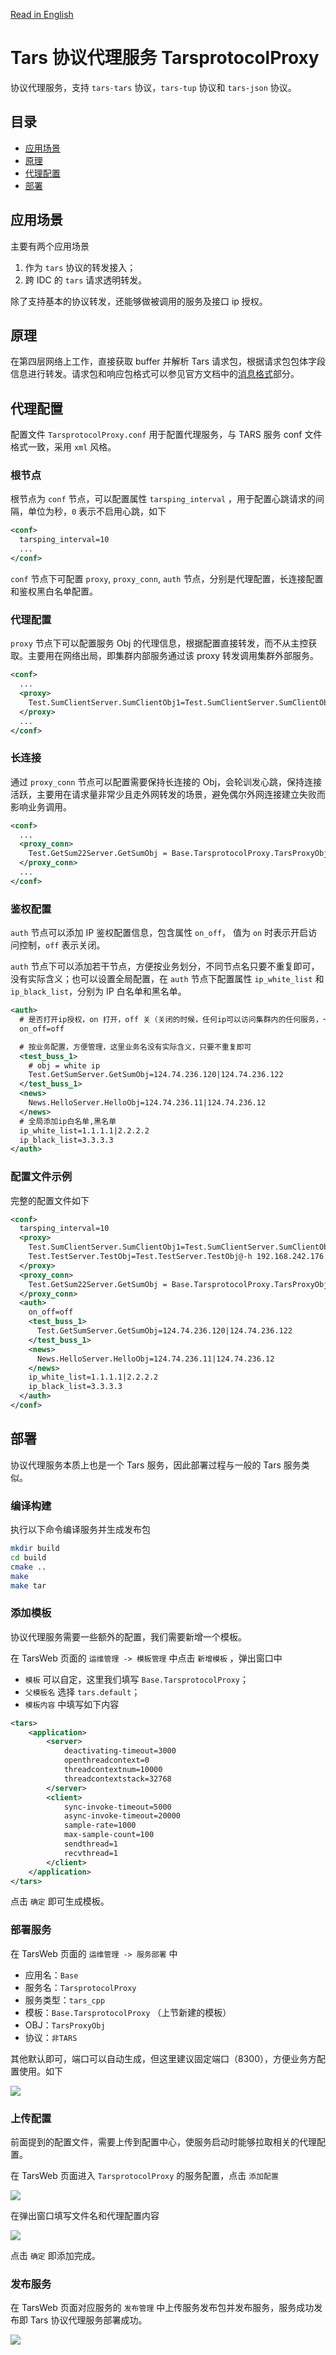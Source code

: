 [Read in English](README.en.md)

# Tars 协议代理服务 TarsprotocolProxy

协议代理服务，支持 `tars-tars` 协议，`tars-tup` 协议和 `tars-json` 协议。

## 目录

- [应用场景](#chapter-1)
- [原理](#chapter-2)
- [代理配置](#chapter-3)
- [部署](#chapter-4)

## <a id='chapter-1'></a>应用场景

主要有两个应用场景

1. 作为 `tars` 协议的转发接入；
2. 跨 IDC 的 `tars` 请求透明转发。

除了支持基本的协议转发，还能够做被调用的服务及接口 ip 授权。

## <a id='chapter-2'></a>原理

在第四层网络上工作，直接获取 buffer 并解析 Tars 请求包，根据请求包包体字段信息进行转发。请求包和响应包格式可以参见官方文档中的[消息格式](https://tarscloud.github.io/TarsDocs/base/tars-protocol.html#22-%E6%B6%88%E6%81%AF%E6%A0%BC%E5%BC%8F)部分。

## <a id='chapter-3'></a>代理配置

配置文件 `TarsprotocolProxy.conf` 用于配置代理服务，与 TARS 服务 conf 文件格式一致，采用 `xml` 风格。

### 根节点

根节点为 `conf` 节点，可以配置属性 `tarsping_interval` ，用于配置心跳请求的间隔，单位为秒，`0` 表示不启用心跳，如下

```xml
<conf>
  tarsping_interval=10
  ...
</conf>
```

`conf` 节点下可配置 `proxy`, `proxy_conn`, `auth` 节点，分别是代理配置，长连接配置和鉴权黑白名单配置。

### 代理配置

`proxy` 节点下可以配置服务 Obj 的代理信息，根据配置直接转发，而不从主控获取。主要用在网络出局，即集群内部服务通过该 proxy 转发调用集群外部服务。

```xml
<conf>
  ...
  <proxy>
    Test.SumClientServer.SumClientObj1=Test.SumClientServer.SumClientObj@tcp -h 172.16.8.147 -t 60000 -p 10032
  </proxy>
  ...
</conf>
```

### 长连接

通过 `proxy_conn` 节点可以配置需要保持长连接的 Obj，会轮训发心跳，保持连接活跃，主要用在请求量非常少且走外网转发的场景，避免偶尔外网连接建立失败而影响业务调用。

```xml
<conf>
  ...
  <proxy_conn>
    Test.GetSum22Server.GetSumObj = Base.TarsprotocolProxy.TarsProxyObj@tcp -h 172.16.8.115 -t 60000 -p 8888
  </proxy_conn>
  ...
</conf>
```

### 鉴权配置

`auth` 节点可以添加 IP 鉴权配置信息，包含属性 `on_off`， 值为 `on` 时表示开启访问控制，`off` 表示关闭。

`auth` 节点下可以添加若干节点，方便按业务划分，不同节点名只要不重复即可，没有实际含义；也可以设置全局配置，在 `auth` 节点下配置属性 `ip_white_list` 和 `ip_black_list`，分别为 IP 白名单和黑名单。

```xml
<auth>
  # 是否打开ip授权，on 打开，off 关（关闭的时候，任何ip可以访问集群内的任何服务，一般只有内网转发才会这么配置）
  on_off=off

  # 按业务配置，方便管理，这里业务名没有实际含义，只要不重复即可
  <test_buss_1>
    # obj = white ip
    Test.GetSumServer.GetSumObj=124.74.236.120|124.74.236.122
  </test_buss_1>
  <news>
    News.HelloServer.HelloObj=124.74.236.11|124.74.236.12
  </news>
  # 全局添加ip白名单,黑名单
  ip_white_list=1.1.1.1|2.2.2.2
  ip_black_list=3.3.3.3
</auth>
```

### 配置文件示例

完整的配置文件如下

```xml
<conf>
  tarsping_interval=10
  <proxy>
    Test.SumClientServer.SumClientObj1=Test.SumClientServer.SumClientObj@tcp -h 172.16.8.147 -t 60000 -p 10032
    Test.TestServer.TestObj=Test.TestServer.TestObj@-h 192.168.242.176 -p 8888 -t 60000
  </proxy>
  <proxy_conn>
    Test.GetSum22Server.GetSumObj = Base.TarsprotocolProxy.TarsProxyObj@tcp -h 172.16.8.115 -t 60000 -p 8888
  </proxy_conn>
  <auth>
    on_off=off
    <test_buss_1>
      Test.GetSumServer.GetSumObj=124.74.236.120|124.74.236.122
    </test_buss_1>
    <news>
      News.HelloServer.HelloObj=124.74.236.11|124.74.236.12
    </news>
    ip_white_list=1.1.1.1|2.2.2.2
    ip_black_list=3.3.3.3
  </auth>
</conf>
```

## <a id='chapter-4'></a>部署

协议代理服务本质上也是一个 Tars 服务，因此部署过程与一般的 Tars 服务类似。

### 编译构建

执行以下命令编译服务并生成发布包

```sh
mkdir build
cd build
cmake ..
make
make tar
```

### 添加模板

协议代理服务需要一些额外的配置，我们需要新增一个模板。

在 TarsWeb 页面的 `运维管理 -> 模板管理` 中点击 `新增模板` ，弹出窗口中

- `模板` 可以自定，这里我们填写 `Base.TarsprotocolProxy`；
- `父模板名` 选择 `tars.default`；
- `模板内容` 中填写如下内容

```xml
<tars>
	<application>
		<server>
			deactivating-timeout=3000
			openthreadcontext=0
			threadcontextnum=10000
			threadcontextstack=32768
		</server>
		<client>
			sync-invoke-timeout=5000
			async-invoke-timeout=20000
			sample-rate=1000
			max-sample-count=100
			sendthread=1
			recvthread=1
		</client>
	</application>
</tars>
```

点击 `确定` 即可生成模板。

### 部署服务

在 TarsWeb 页面的 `运维管理 -> 服务部署` 中

- 应用名：`Base`
- 服务名：`TarsprotocolProxy`
- 服务类型：`tars_cpp`
- 模板：`Base.TarsprotocolProxy` （上节新建的模板）
- OBJ：`TarsProxyObj`
- 协议：`非TARS`

其他默认即可，端口可以自动生成，但这里建议固定端口（8300），方便业务方配置使用。如下

![](docs/images/tars_proxy_deploy.png)

### 上传配置

前面提到的配置文件，需要上传到配置中心，使服务启动时能够拉取相关的代理配置。

在 TarsWeb 页面进入 `TarsprotocolProxy` 的服务配置，点击 `添加配置`

![](docs/images/tars_proxy_conf_center.png)

在弹出窗口填写文件名和代理配置内容

![](docs/images/tars_proxy_add_conf.png)

点击 `确定` 即添加完成。

### 发布服务

在 TarsWeb 页面对应服务的 `发布管理` 中上传服务发布包并发布服务，服务成功发布即 Tars 协议代理服务部署成功。

![](docs/images/tars_proxy_publish.png)
